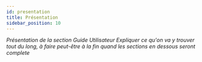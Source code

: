 ```yaml
---
id: presentation
title: Présentation
sidebar_position: 10
---
```


_Présentation de la section Guide Utilisateur_
_Expliquer ce qu'on va y trouver tout du long, à faire peut-être à la fin quand les sections en dessous seront complete_
